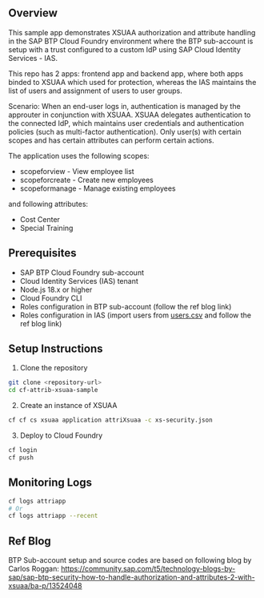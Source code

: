 ## Overview

This sample app demonstrates XSUAA authorization and attribute handling in the SAP BTP Cloud Foundry environment where the BTP sub-account is setup with a trust configured to a custom IdP using SAP Cloud Identity Services - IAS.

This repo has 2 apps: frontend app and backend app, where both apps binded to XSUAA which used for protection, whereas the IAS maintains the list of users and assignment of users to user groups.

Scenario:
When an end-user logs in, authentication is managed by the approuter in conjunction with XSUAA. XSUAA delegates authentication to the connected IdP, which maintains user credentials and authentication policies (such as multi-factor authentication). Only user(s) with certain scopes and has certain attributes can perform certain actions.

The application uses the following scopes:

- scopeforview - View employee list
- scopeforcreate - Create new employees
- scopeformanage - Manage existing employees

and following attributes:

- Cost Center
- Special Training

## Prerequisites

- SAP BTP Cloud Foundry sub-account
- Cloud Identity Services (IAS) tenant
- Node.js 18.x or higher
- Cloud Foundry CLI
- Roles configuration in BTP sub-account (follow the ref blog link)
- Roles configuration in IAS (import users from [users.csv](users.csv) and follow the ref blog link)

## Setup Instructions

1. Clone the repository

```bash
git clone <repository-url>
cd cf-attrib-xsuaa-sample
```

2. Create an instance of XSUAA

```bash
cf cf cs xsuaa application attriXsuaa -c xs-security.json
```

3. Deploy to Cloud Foundry

```bash
cf login
cf push
```

## Monitoring Logs

```bash
cf logs attriapp
# Or
cf logs attriapp --recent
```

## Ref Blog

BTP Sub-account setup and source codes are based on following blog by Carlos Roggan:
https://community.sap.com/t5/technology-blogs-by-sap/sap-btp-security-how-to-handle-authorization-and-attributes-2-with-xsuaa/ba-p/13524048
